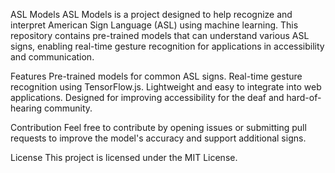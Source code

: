 ASL Models
ASL Models is a project designed to help recognize and interpret American Sign Language (ASL) using machine learning. This repository contains pre-trained models that can understand various ASL signs, enabling real-time gesture recognition for applications in accessibility and communication.

Features
Pre-trained models for common ASL signs.
Real-time gesture recognition using TensorFlow.js.
Lightweight and easy to integrate into web applications.
Designed for improving accessibility for the deaf and hard-of-hearing community.

Contribution
Feel free to contribute by opening issues or submitting pull requests to improve the model's accuracy and support additional signs.

License
This project is licensed under the MIT License.
